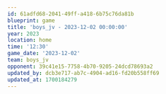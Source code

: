 ```yaml
---
id: 61adfd68-2041-49ff-a418-6b75c76da81b
blueprint: game
title: 'boys_jv - 2023-12-02 00:00:00'
year: 2023
location: home
time: '12:30'
game_date: '2023-12-02'
team: boys_jv
opponent: 39c41e15-7758-4b70-9205-24dcd78693a2
updated_by: dcb3e717-ab7c-4904-ad16-fd20b558ff69
updated_at: 1700184279
---
```

